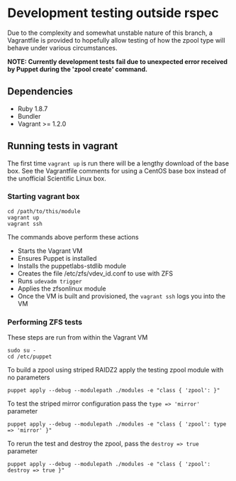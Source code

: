 # Development testing outside rspec

Due to the complexity and somewhat unstable nature of this branch, a Vagrantfile is provided to hopefully
allow testing of how the zpool type will behave under various circumstances.

**NOTE: Currently development tests fail due to unexpected error received by Puppet during the 'zpool create' command.**

## Dependencies

* Ruby 1.8.7
* Bundler
* Vagrant >= 1.2.0

## Running tests in vagrant

The first time `vagrant up` is run there will be a lengthy download of the base box.  See the Vagrantfile comments for using a CentOS base box instead of the unofficial Scientific Linux box.

### Starting vagrant box

    cd /path/to/this/module
    vagrant up
    vagrant ssh

The commands above perform these actions

* Starts the Vagrant VM
* Ensures Puppet is installed
* Installs the puppetlabs-stdlib module
* Creates the file /etc/zfs/vdev_id.conf to use with ZFS
* Runs `udevadm trigger`
* Applies the zfsonlinux module
* Once the VM is built and provisioned, the `vagrant ssh` logs you into the VM

### Performing ZFS tests

These steps are run from within the Vagrant VM

    sudo su -
    cd /etc/puppet

To build a zpool using striped RAIDZ2 apply the testing zpool module with no parameters

    puppet apply --debug --modulepath ./modules -e "class { 'zpool': }"

To test the striped mirror configuration pass the `type => 'mirror'` parameter

    puppet apply --debug --modulepath ./modules -e "class { 'zpool': type => 'mirror' }"

To rerun the test and destroy the zpool, pass the `destroy => true` parameter

    puppet apply --debug --modulepath ./modules -e "class { 'zpool': destroy => true }"
